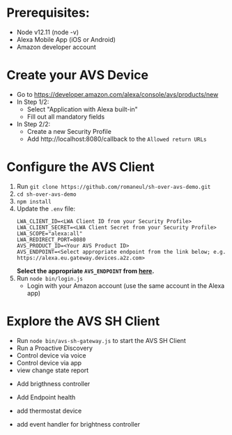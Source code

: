 # Prerequisites:

- Node v12.11 (node -v)
- Alexa Mobile App (iOS or Android)
- Amazon developer account

# Create your AVS Device

- Go to  https://developer.amazon.com/alexa/console/avs/products/new 
- In Step 1/2: 
  - Select "Application with Alexa built-in"
  - Fill out all mandatory fields
- In Step 2/2:
  - Create a new Security Profile
  - Add http://localhost:8080/callback to the `Allowed return URLs`

# Configure the AVS Client

1. Run `git clone https://github.com/romaneul/sh-over-avs-demo.git`
2. `cd sh-over-avs-demo`
3. `npm install`
4. Update the `.env` file:
   ```
   LWA_CLIENT_ID=<LWA Client ID from your Security Profile>
   LWA_CLIENT_SECRET=<LWA Client Secret from your Security Profile>
   LWA_SCOPE="alexa:all"
   LWA_REDIRECT_PORT=8080
   AVS_PRODUCT_ID=<Your AVS Product ID>
   AVS_ENDPOINT=<Select appropriate endpoint from the link below; e.g. https://alexa.eu.gateway.devices.a2z.com>
   ```
   **Select the appropriate `AVS_ENDPOINT` from [here](https://developer.amazon.com/docs/alexa-voice-service/api-overview.html#endpoints).**
5. Run `node bin/login.js`
   - Login with your Amazon account (use the same account in the Alexa app)


# Explore the AVS SH Client
- Run `node bin/avs-sh-gateway.js` to start the AVS SH Client
- Run a Proactive Discovery 
- Control device via voice
- Control device via app
- view change state report

* Add brigthness controller
* Add Endpoint health

* add thermostat device

* add event handler for brightness controller
